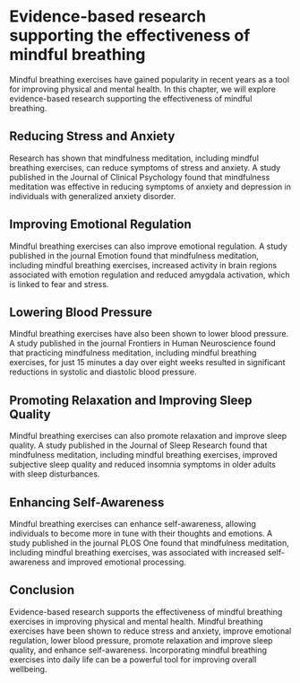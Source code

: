 Evidence-based research supporting the effectiveness of mindful breathing
=====================================================================================================================================

Mindful breathing exercises have gained popularity in recent years as a tool for improving physical and mental health. In this chapter, we will explore evidence-based research supporting the effectiveness of mindful breathing.

Reducing Stress and Anxiety
---------------------------

Research has shown that mindfulness meditation, including mindful breathing exercises, can reduce symptoms of stress and anxiety. A study published in the Journal of Clinical Psychology found that mindfulness meditation was effective in reducing symptoms of anxiety and depression in individuals with generalized anxiety disorder.

Improving Emotional Regulation
------------------------------

Mindful breathing exercises can also improve emotional regulation. A study published in the journal Emotion found that mindfulness meditation, including mindful breathing exercises, increased activity in brain regions associated with emotion regulation and reduced amygdala activation, which is linked to fear and stress.

Lowering Blood Pressure
-----------------------

Mindful breathing exercises have also been shown to lower blood pressure. A study published in the journal Frontiers in Human Neuroscience found that practicing mindfulness meditation, including mindful breathing exercises, for just 15 minutes a day over eight weeks resulted in significant reductions in systolic and diastolic blood pressure.

Promoting Relaxation and Improving Sleep Quality
------------------------------------------------

Mindful breathing exercises can also promote relaxation and improve sleep quality. A study published in the Journal of Sleep Research found that mindfulness meditation, including mindful breathing exercises, improved subjective sleep quality and reduced insomnia symptoms in older adults with sleep disturbances.

Enhancing Self-Awareness
------------------------

Mindful breathing exercises can enhance self-awareness, allowing individuals to become more in tune with their thoughts and emotions. A study published in the journal PLOS One found that mindfulness meditation, including mindful breathing exercises, was associated with increased self-awareness and improved emotional processing.

Conclusion
----------

Evidence-based research supports the effectiveness of mindful breathing exercises in improving physical and mental health. Mindful breathing exercises have been shown to reduce stress and anxiety, improve emotional regulation, lower blood pressure, promote relaxation and improve sleep quality, and enhance self-awareness. Incorporating mindful breathing exercises into daily life can be a powerful tool for improving overall wellbeing.
